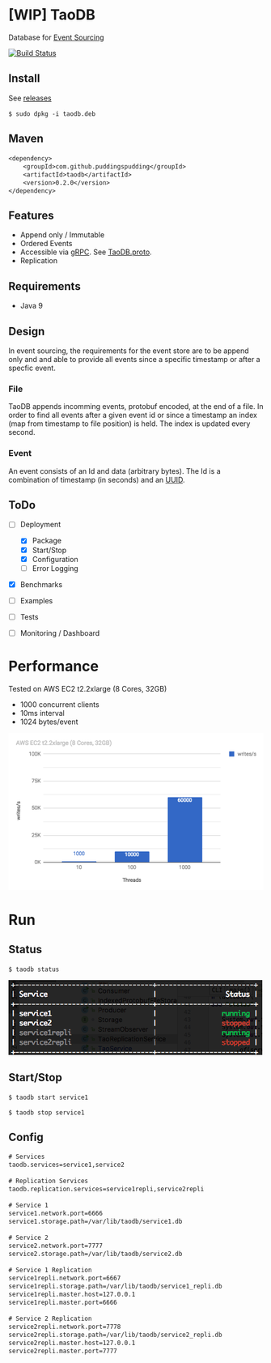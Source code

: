 # [WIP] TaoDB
Database for [Event Sourcing](https://www.google.de/search?q=event+sourcing)

[![Build Status](https://travis-ci.org/puddingspudding/taoDB.svg?branch=master)](https://travis-ci.org/puddingspudding/taoDB)

## Install
See [releases](https://github.com/puddingspudding/taoDB/releases)
```
$ sudo dpkg -i taodb.deb
```

## Maven
```
<dependency>
    <groupId>com.github.puddingspudding</groupId>
    <artifactId>taodb</artifactId>
    <version>0.2.0</version>
</dependency>
```

## Features
- Append only / Immutable
- Ordered Events
- Accessible via [gRPC](https://grpc.io). See [TaoDB.proto](https://github.com/puddingspudding/taoDB/blob/master/src/main/proto/).
- Replication

## Requirements
- Java 9

## Design
In event sourcing, the requirements for the event store are to be append only and and able to provide all events since a specific timestamp or after a specfic event.

### File
TaoDB appends incomming events, protobuf encoded, at the end of a file.
In order to find all events after a given event id or since a timestamp an index (map from timestamp to file position) is held. The index is updated every second.

### Event
An event consists of an Id and data (arbitrary bytes). The Id is a combination of timestamp (in seconds) and an [UUID](https://en.wikipedia.org/wiki/Universally_unique_identifier).


## ToDo
- [ ] Deployment
  - [x] Package
  - [x] Start/Stop
  - [x] Configuration
  - [ ] Error Logging
- [x] Benchmarks
- [ ] Examples
- [ ] Tests
- [ ] Monitoring / Dashboard


# Performance
Tested on AWS EC2 t2.2xlarge (8 Cores, 32GB)
- 1000 concurrent clients
- 10ms interval
- 1024 bytes/event


![status](https://github.com/puddingspudding/taoDB/raw/master/docs/performance.png)

# Run

## Status
```
$ taodb status
```

![status](https://github.com/puddingspudding/taoDB/raw/master/docs/status.png)

## Start/Stop
```
$ taodb start service1
```
```
$ taodb stop service1
```



## Config
```
# Services
taodb.services=service1,service2

# Replication Services
taodb.replication.services=service1repli,service2repli

# Service 1
service1.network.port=6666
service1.storage.path=/var/lib/taodb/service1.db

# Service 2
service2.network.port=7777
service2.storage.path=/var/lib/taodb/service2.db

# Service 1 Replication
service1repli.network.port=6667
service1repli.storage.path=/var/lib/taodb/service1_repli.db
service1repli.master.host=127.0.0.1
service1repli.master.port=6666

# Service 2 Replication
service2repli.network.port=7778
service2repli.storage.path=/var/lib/taodb/service2_repli.db
service2repli.master.host=127.0.0.1
service2repli.master.port=7777
```
